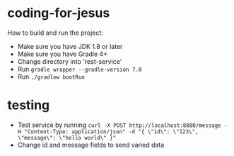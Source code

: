 # coding-for-jesus
How to build and run the project:
- Make sure you have JDK 1.8 or later
- Make sure you have Gradle 4+
- Change directory into 'rest-service'
- Run `gradle wrapper --gradle-version 7.0`
- Run `./gradlew bootRun`
# testing
- Test service by running `curl -X POST http://localhost:8080/message -H "Content-Type: application/json" -d "{ \"id\": \"123\", \"message\": \"hello world\" }"`
- Change id and message fields to send varied data